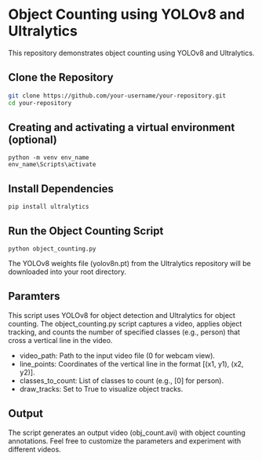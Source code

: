 # Object Counting using YOLOv8 and Ultralytics

This repository demonstrates object counting using YOLOv8 and Ultralytics.

## Clone the Repository

```bash
git clone https://github.com/your-username/your-repository.git
cd your-repository
```
## Creating and activating a virtual environment (optional)
```
python -m venv env_name
env_name\Scripts\activate
```

## Install Dependencies
```
pip install ultralytics
```

## Run the Object Counting Script
```
python object_counting.py
```
The YOLOv8 weights file (yolov8n.pt) from the Ultralytics repository will be downloaded into your root directory.

## Paramters
This script uses YOLOv8 for object detection and Ultralytics for object counting. The object_counting.py script captures a video, applies object tracking, and counts the number of specified classes (e.g., person) that cross a vertical line in the video.

- video_path: Path to the input video file (0 for webcam view).
- line_points: Coordinates of the vertical line in the format [(x1, y1), (x2, y2)].
- classes_to_count: List of classes to count (e.g., [0] for person).
- draw_tracks: Set to True to visualize object tracks.

## Output
The script generates an output video (obj_count.avi) with object counting annotations.
Feel free to customize the parameters and experiment with different videos.

